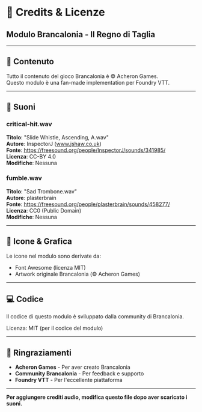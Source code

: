 # 🎨 Credits & Licenze

## Modulo Brancalonia - Il Regno di Taglia

---

## 📜 Contenuto

Tutto il contenuto del gioco Brancalonia è © Acheron Games.  
Questo modulo è una fan-made implementation per Foundry VTT.

---

## 🎵 Suoni

### critical-hit.wav
**Titolo**: "Slide Whistle, Ascending, A.wav"  
**Autore**: InspectorJ (www.jshaw.co.uk)  
**Fonte**: https://freesound.org/people/InspectorJ/sounds/341985/  
**Licenza**: CC-BY 4.0  
**Modifiche**: Nessuna  

### fumble.wav
**Titolo**: "Sad Trombone.wav"  
**Autore**: plasterbrain  
**Fonte**: https://freesound.org/people/plasterbrain/sounds/458277/  
**Licenza**: CC0 (Public Domain)  
**Modifiche**: Nessuna

---

## 🎨 Icone & Grafica

Le icone nel modulo sono derivate da:
- Font Awesome (licenza MIT)
- Artwork originale Brancalonia (© Acheron Games)

---

## 💻 Codice

Il codice di questo modulo è sviluppato dalla community di Brancalonia.

Licenza: MIT (per il codice del modulo)

---

## 🙏 Ringraziamenti

- **Acheron Games** - Per aver creato Brancalonia
- **Community Brancalonia** - Per feedback e supporto
- **Foundry VTT** - Per l'eccellente piattaforma

---

**Per aggiungere crediti audio, modifica questo file dopo aver scaricato i suoni.**

